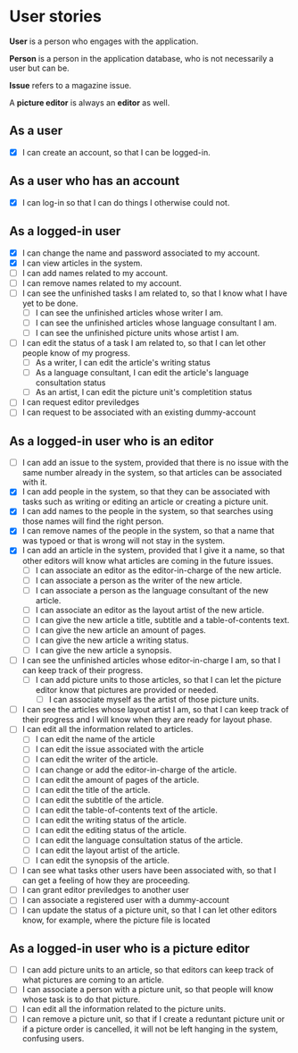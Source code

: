 # User stories

**User** is a person who engages with the application.

**Person** is a person in the application database, who is not necessarily a user but can be.

**Issue** refers to a magazine issue.

A **picture editor** is always an **editor** as well.

## As a user

- [x] I can create an account, so that I can be logged-in.

## As a user who has an account

- [x] I can log-in so that I can do things I otherwise could not.

## As a logged-in user

- [x] I can change the name and password associated to my account.
- [x] I can view articles in the system.
- [ ] I can add names related to my account.
- [ ] I can remove names related to my account.
- [ ] I can see the unfinished tasks I am related to, so that I know what I have yet to be done.
  - [ ] I can see the unfinished articles whose writer I am.
  - [ ] I can see the unfinished articles whose language consultant I am.
  - [ ] I can see the unfinished picture units whose artist I am.
- [ ] I can edit the status of a task I am related to, so that I can let other people know of my progress.
  - [ ] As a writer, I can edit the article's writing status
  - [ ] As a language consultant, I can edit the article's language consultation status
  - [ ] As an artist, I can edit the picture unit's completition status
- [ ] I can request editor previledges
- [ ] I can request to be associated with an existing dummy-account

## As a logged-in user who is an editor

- [ ] I can add an issue to the system, provided that there is no issue with the same number already in the system, so that articles can be associated with it.
- [x] I can add people in the system, so that they can be associated with tasks such as writing or editing an article or creating a  picture unit.
- [x] I can add names to the people in the system, so that searches using those names will find the right person.
- [x] I can remove names of the people in the system, so that a name that was typoed or that is wrong will not stay in the system.
- [x] I can add an article in the system, provided that I give it a name, so that other editors will know what articles are coming in the future issues.
  - [ ] I can associate an editor as the editor-in-charge of the new article.
  - [ ] I can associate a person as the writer of the new article.
  - [ ] I can associate a person as the language consultant of the new article.
  - [ ] I can associate an editor as the layout artist of the new article.
  - [ ] I can give the new article a title, subtitle and a table-of-contents text.
  - [ ] I can give the new article an amount of pages.
  - [ ] I can give the new article a writing status.
  - [ ] I can give the new article a synopsis.
- [ ] I can see the unfinished articles whose editor-in-charge I am, so that I can keep track of their progress.
  - [ ] I can add picture units to those articles, so that I can let the picture editor know that pictures are provided or needed.
    - [ ] I can associate myself as the artist of those picture units.
- [ ] I can see the articles whose layout artist I am, so that I can keep track of their progress and I will know when they are ready for layout phase.
- [ ] I can edit all the information related to articles.
  - [ ] I can edit the name of the article
  - [ ] I can edit the issue associated with the article
  - [ ] I can edit the writer of the article.
  - [ ] I can change or add the editor-in-charge of the article.
  - [ ] I can edit the amount of pages of the article.
  - [ ] I can edit the title of the article.
  - [ ] I can edit the subtitle of the article.
  - [ ] I can edit the table-of-contents text of the article.
  - [ ] I can edit the writing status of the article.
  - [ ] I can edit the editing status of the article.
  - [ ] I can edit the language consultation status of the article.
  - [ ] I can edit the layout artist of the article.
  - [ ] I can edit the synopsis of the article.
- [ ] I can see what tasks other users have been associated with, so that I can get a feeling of how they are proceeding.
- [ ] I can grant editor previledges to another user
- [ ] I can associate a registered user with a dummy-account
- [ ] I can update the status of a picture unit, so that I can let other editors know, for example, where the picture file is located

## As a logged-in user who is a picture editor

- [ ] I can add picture units to an article, so that editors can keep track of what pictures are coming to an article.
- [ ] I can associate a person with a picture unit, so that people will know whose task is to do that picture.
- [ ] I can edit all the information related to the picture units.
- [ ] I can remove a picture unit, so that if I create a reduntant picture unit or if a picture order is cancelled, it will not be left hanging in the system, confusing users.